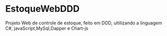 # EstoqueWebDDD
Projeto Web de controle de estoque, feito em DDD, ultilizando a linguagem C#, javaScript,MySql,Dapper e Chart-js
